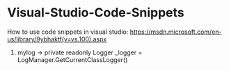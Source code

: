 # Visual-Studio-Code-Snippets

How to use code snippets in visual studio: https://msdn.microsoft.com/en-us/library/9ybhaktf(v=vs.100).aspx

1. mylog -> private readonly Logger _logger = LogManager.GetCurrentClassLogger()
